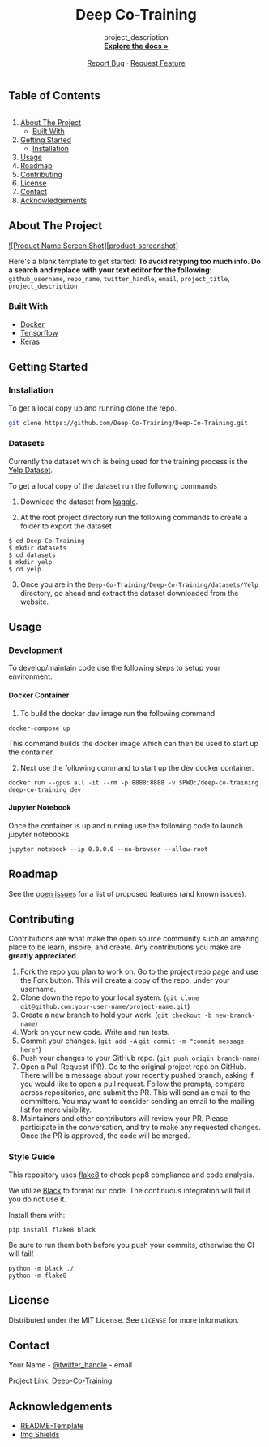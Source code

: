 <!--
*** Thanks for checking out the Best-README-Template. If you have a suggestion
*** that would make this better, please fork the repo and create a pull request
*** or simply open an issue with the tag "enhancement".
*** Thanks again! Now go create something AMAZING! :D
***
***
***
*** To avoid retyping too much info. Do a search and replace for the following:
*** github_username, repo_name, twitter_handle, email, project_title, project_description
-->



<!-- PROJECT SHIELDS -->
<!--
*** I'm using markdown "reference style" links for readability.
*** Reference links are enclosed in brackets [ ] instead of parentheses ( ).
*** See the bottom of this document for the declaration of the reference variables
*** for contributors-url, forks-url, etc. This is an optional, concise syntax you may use.
*** https://www.markdownguide.org/basic-syntax/#reference-style-links
-->
<!-- [![Contributors][contributors-shield]][contributors-url]
[![Forks][forks-shield]][forks-url]
[![Stargazers][stars-shield]][stars-url]
[![Issues][issues-shield]][issues-url]
[![MIT License][license-shield]][license-url]
[![LinkedIn][linkedin-shield]][linkedin-url]
 -->


<!-- PROJECT LOGO -->
<br />
<p align="center">
  <h1 align="center">Deep Co-Training</h1>

  <p align="center">
    project_description
    <br />
    <a href="https://github.com/Deep-Co-Training/Deep-Co-Training"><strong>Explore the docs »</strong></a>
    <br />
    <br />
    <a href="https://github.com/Deep-Co-Training/Deep-Co-Training/issues">Report Bug</a>
    ·
    <a href="https://github.com/Deep-Co-Training/Deep-Co-Training/issues">Request Feature</a>
  </p>
</p>



<!-- TABLE OF CONTENTS -->
<summary><h2 style="display: inline-block">Table of Contents</h2></summary>
<ol>
  <li>
    <a href="#about-the-project">About The Project</a>
    <ul>
      <li><a href="#built-with">Built With</a></li>
    </ul>
  </li>
  <li>
    <a href="#getting-started">Getting Started</a>
    <ul>
      <li><a href="#installation">Installation</a></li>
    </ul>
  </li>
  <li><a href="#usage">Usage</a></li>
  <li><a href="#roadmap">Roadmap</a></li>
  <li><a href="#contributing">Contributing</a></li>
  <li><a href="#license">License</a></li>
  <li><a href="#contact">Contact</a></li>
  <li><a href="#acknowledgements">Acknowledgements</a></li>
</ol>




<!-- ABOUT THE PROJECT -->
## About The Project

[![Product Name Screen Shot][product-screenshot]](https://example.com)

Here's a blank template to get started:
**To avoid retyping too much info. Do a search and replace with your text editor for the following:**
`github_username`, `repo_name`, `twitter_handle`, `email`, `project_title`, `project_description`


### Built With

* [Docker]()
* [Tensorflow]()
* [Keras]()



<!-- GETTING STARTED -->
## Getting Started

### Installation
To get a local copy up and running clone the repo.
```sh
git clone https://github.com/Deep-Co-Training/Deep-Co-Training.git
```

### Datasets
Currently the dataset which is being used for the training process is the [Yelp Dataset](https://www.yelp.com/dataset).

To get a local copy of the dataset run the following commands

1. Download the dataset from [kaggle](https://www.kaggle.com/yelp-dataset/yelp-dataset/version/6?select=yelp_review.csv).

2. At the root project directory run the following commands to create a folder to export the dataset
```
$ cd Deep-Co-Training
$ mkdir datasets
$ cd datasets
$ mkdir yelp
$ cd yelp 
```

3. Once you are in the `Deep-Co-Training/Deep-Co-Training/datasets/Yelp` directory, go ahead and extract the dataset downloaded from the website.

<!-- USAGE EXAMPLES -->
## Usage

### Development

To develop/maintain code use the following steps to setup your environment.


#### Docker Container

1. To build the docker dev image run the following command

```
docker-compose up
```

This command builds the docker image which can then be used to start up the container.

2. Next use the following command to start up the dev docker container.

```
docker run --gpus all -it --rm -p 8888:8888 -v $PWD:/deep-co-training deep-co-training_dev
```

#### Jupyter Notebook

Once the container is up and running use the following code to launch jupyter notebooks.

```
jupyter notebook --ip 0.0.0.0 --no-browser --allow-root
```



<!-- ROADMAP -->
## Roadmap

See the [open issues](https://github.com/Deep-Co-Training/Deep-Co-Training/issues) for a list of proposed features (and known issues).



<!-- CONTRIBUTING -->
## Contributing

Contributions are what make the open source community such an amazing place to be learn, inspire, and create. Any contributions you make are **greatly appreciated**.

1. Fork the repo you plan to work on. Go to the project repo page and use the Fork button. This will create a copy of the repo, under your username.
2. Clone down the repo to your local system. (`git clone git@github.com:your-user-name/project-name.git`)
3. Create a new branch to hold your work. (`git checkout -b new-branch-name`)
4. Work on your new code. Write and run tests.
5. Commit your changes. (`git add -A` `git commit -m "commit message here"`)
6. Push your changes to your GitHub repo. (`git push origin branch-name`)
7. Open a Pull Request (PR). Go to the original project repo on GitHub. There will be a message about your recently pushed branch, asking if you would like to open a pull request. Follow the prompts, compare across repositories, and submit the PR. This will send an email to the committers. You may want to consider sending an email to the mailing list for more visibility.
8. Maintainers and other contributors will review your PR. Please participate in the conversation, and try to make any requested changes. Once the PR is approved, the code will be merged.

### Style Guide
This repository uses [flake8](https://flake8.pycqa.org/en/latest/) to check pep8 compliance and code analysis.

We utilize [Black](https://black.readthedocs.io/en/stable/) to format our code. The continuous integration will fail if you do not use it.

Install them with:
```
pip install flake8 black
```

Be sure to run them both before you push your commits, otherwise the CI will fail!

```
python -m black ./
python -m flake8
```


<!-- LICENSE -->
## License

Distributed under the MIT License. See `LICENSE` for more information.



<!-- CONTACT -->
## Contact

Your Name - [@twitter_handle](https://twitter.com/twitter_handle) - email

Project Link: [Deep-Co-Training](https://github.com/Deep-Co-Training/Deep-Co-Training)



<!-- ACKNOWLEDGEMENTS -->
## Acknowledgements

* [README-Template](Best-README-Template)
* [Img Shields](https://shields.io)





<!-- MARKDOWN LINKS & IMAGES -->
<!-- https://www.markdownguide.org/basic-syntax/#reference-style-links -->
[contributors-shield]: https://img.shields.io/github/contributors/github_username/repo.svg?style=for-the-badge
[contributors-url]: https://github.com/github_username/repo/graphs/contributors
[forks-shield]: https://img.shields.io/github/forks/github_username/repo.svg?style=for-the-badge
[forks-url]: https://github.com/github_username/repo/network/members
[stars-shield]: https://img.shields.io/github/stars/github_username/repo.svg?style=for-the-badge
[stars-url]: https://github.com/github_username/repo/stargazers
[issues-shield]: https://img.shields.io/github/issues/github_username/repo.svg?style=for-the-badge
[issues-url]: https://github.com/github_username/repo/issues
[license-shield]: https://img.shields.io/github/license/github_username/repo.svg?style=for-the-badge
[license-url]: https://github.com/github_username/repo/blob/master/LICENSE.txt
[linkedin-shield]: https://img.shields.io/badge/-LinkedIn-black.svg?style=for-the-badge&logo=linkedin&colorB=555
[linkedin-url]: https://linkedin.com/in/github_username
